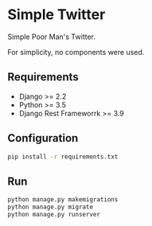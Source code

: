 # Simple Twitter
Simple Poor Man's Twitter.

For simplicity, no components were used.

## Requirements
- Django >= 2.2
- Python >= 3.5
- Django Rest Frameworrk >= 3.9

## Configuration
```sh
pip install -r requirements.txt
```

## Run
```sh
python manage.py makemigrations
python manage.py migrate
python manage.py runserver
```

